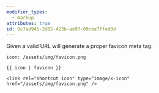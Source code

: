 ```yaml
---
modifier_types:
  - markup
attributes: true
id: 9c7ad945-2d02-423b-ae97-09cbe7ffed0d
---
```

Given a valid URL will generate a proper favicon meta tag.

```.language-yaml
icon: /assets/img/favicon.png
```

```
{{ icon | favicon }}
```

```.language-output
<link rel="shortcut icon" type="image/x-icon" href="/assets/img/favicon.png" />
```
